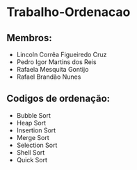 # Trabalho-Ordenacao

## Membros:
 - Lincoln Corrêa Figueiredo Cruz
 - Pedro Igor Martins dos Reis
 - Rafaela Mesquita Gontijo
 - Rafael Brandão Nunes
  
## Codigos de ordenação:
- Bubble Sort
- Heap Sort
- Insertion Sort
- Merge Sort
- Selection Sort
- Shell Sort
- Quick Sort
